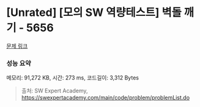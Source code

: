 # [Unrated] [모의 SW 역량테스트] 벽돌 깨기 - 5656 

[문제 링크](https://swexpertacademy.com/main/code/problem/problemDetail.do?contestProbId=AWXRQm6qfL0DFAUo) 

### 성능 요약

메모리: 91,272 KB, 시간: 273 ms, 코드길이: 3,312 Bytes



> 출처: SW Expert Academy, https://swexpertacademy.com/main/code/problem/problemList.do